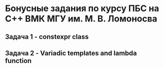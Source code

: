 # Бонусные задания по курсу ПБС на С++ ВМК МГУ им. М. В. Ломоносва
## Задача 1 - constexpr class
## Задача 2 - Variadic templates and lambda function